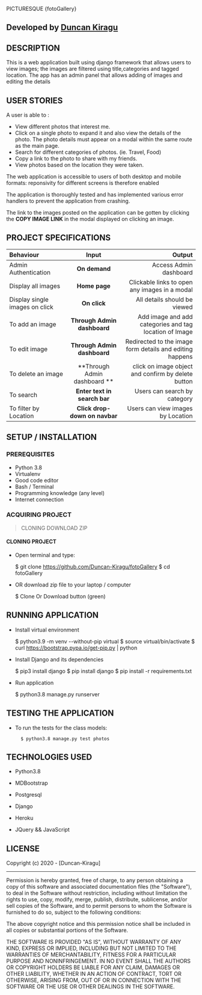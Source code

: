  PICTURESQUE {fotoGallery}

## Developed by [Duncan Kiragu](https://github.com/Duncan-Kiragu)

## DESCRIPTION
This is a web application built using django framework that allows users to view images; the images are filtered using title,categories and tagged location. The app has an admin panel that allows adding of images and editing the details

## USER STORIES
A user is able to :

* View different photos that interest me.
* Click on a single photo to expand it and also view the details of the   photo. The photo details must appear on a modal within the same route as the main page.
* Search for different categories of photos. (ie. Travel, Food)
* Copy a link to the photo to share with my friends.
* View photos based on the location they were taken.

The web application is accessible to users of both desktop and mobile formats: reponsivity for different screens is therefore enabled

The application is thoroughly tested and has implemented various error handlers to prevent the application from crashing.

The link to the images posted on the application can be gotten by clicking the **COPY IMAGE LINK** in the modal displayed on clicking an image.

## PROJECT SPECIFICATIONS
| Behaviour | Input | Output |
| :---------------- | :---------------: | ------------------: |
| Admin Authentication | **On demand** | Access Admin dashboard |
| Display all images | **Home page** | Clickable links to open any images in a modal |
| Display single images on click | **On  click** | All details should be viewed|
| To add an image  | **Through Admin dashboard** | Add image and add categories and tag location of Image|
| To edit image  | **Through Admin dashboard** | Redirected to the  image form details and editing happens|
| To delete an image  | **Through Admin dashboard ** | click on image object and confirm by delete button|
| To search  | **Enter text in search bar** | Users can search by category|
| To filter by Location  | **Click drop-down on navbar** | Users can view images by Location|

## SETUP / INSTALLATION

### PREREQUISITES
* Python 3.8
* Virtualenv
* Good code editor
* Bash / Terminal
* Programming knowledge (any level)
* Internet connection

### ACQUIRING PROJECT
> CLONING
> DOWNLOAD ZIP

#### CLONING PROJECT
* Open terminal and type:

    $ git clone https://github.com/Duncan-Kiragu/fotoGallery
        $ cd fotoGallery

* OR download zip file to your laptop / computer
    
    $ Clone Or Download button (green)

## RUNNING APPLICATION
* Install virtual environment

    $ python3.9 -m venv --without-pip virtual
        $ source virtual/bin/activate
        $ curl https://bootstrap.pypa.io/get-pip.py | python

* Install Django and its dependencies

    $ pip3 install django
    $ pip install django
    $ pip install -r requirements.txt

* Run application

    $ python3.8 manage.py runserver

## TESTING THE APPLICATION
* To run the tests for the class models:

        $ python3.8 manage.py test photos

## TECHNOLOGIES USED
* Python3.8

* MDBootstrap

* Postgresql

* Django

* Heroku

* JQuery && JavaScript

## LICENSE

Copyright (c) 2020 - [Duncan-Kiragu]

---------------------------------------------------------------------
Permission is hereby granted, free of charge, to any person obtaining a copy of this software and associated documentation files (the "Software"), to deal in the Software without restriction, including without limitation the rights to use, copy, modify, merge, publish, distribute, sublicense, and/or sell copies of the Software, and to permit persons to whom the Software is furnished to do so, subject to the following conditions:

The above copyright notice and this permission notice shall be included in all copies or substantial portions of the Software.

THE SOFTWARE IS PROVIDED "AS IS", WITHOUT WARRANTY OF ANY KIND, EXPRESS OR IMPLIED, INCLUDING BUT NOT LIMITED TO THE WARRANTIES OF MERCHANTABILITY, FITNESS FOR A PARTICULAR PURPOSE AND NONINFRINGEMENT. IN NO EVENT SHALL THE AUTHORS OR COPYRIGHT HOLDERS BE LIABLE FOR ANY CLAIM, DAMAGES OR OTHER LIABILITY, WHETHER IN AN ACTION OF CONTRACT, TORT OR OTHERWISE, ARISING FROM, OUT OF OR IN CONNECTION WITH THE SOFTWARE OR THE USE OR OTHER DEALINGS IN THE SOFTWARE.

